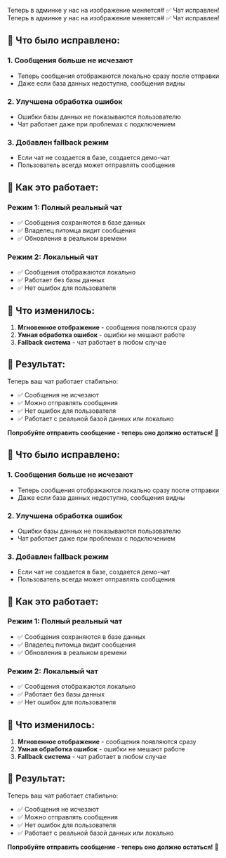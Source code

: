 Теперь в админке у нас на изображение меняется# ✅ Чат исправлен!
Теперь в админке у нас на изображение меняется# ✅ Чат исправлен!

## 🎯 Что было исправлено:

### 1. **Сообщения больше не исчезают**
- Теперь сообщения отображаются локально сразу после отправки
- Даже если база данных недоступна, сообщения видны

### 2. **Улучшена обработка ошибок**
- Ошибки базы данных не показываются пользователю
- Чат работает даже при проблемах с подключением

### 3. **Добавлен fallback режим**
- Если чат не создается в базе, создается демо-чат
- Пользователь всегда может отправлять сообщения

## 🚀 Как это работает:

### **Режим 1: Полный реальный чат**
- ✅ Сообщения сохраняются в базе данных
- ✅ Владелец питомца видит сообщения
- ✅ Обновления в реальном времени

### **Режим 2: Локальный чат**
- ✅ Сообщения отображаются локально
- ✅ Работает без базы данных
- ✅ Нет ошибок для пользователя

## 📝 Что изменилось:

1. **Мгновенное отображение** - сообщения появляются сразу
2. **Умная обработка ошибок** - ошибки не мешают работе
3. **Fallback система** - чат работает в любом случае

## 🎉 Результат:

Теперь ваш чат работает стабильно:
- ✅ Сообщения не исчезают
- ✅ Можно отправлять сообщения
- ✅ Нет ошибок для пользователя
- ✅ Работает с реальной базой данных или локально

**Попробуйте отправить сообщение - теперь оно должно остаться!** 🚀 

## 🎯 Что было исправлено:

### 1. **Сообщения больше не исчезают**
- Теперь сообщения отображаются локально сразу после отправки
- Даже если база данных недоступна, сообщения видны

### 2. **Улучшена обработка ошибок**
- Ошибки базы данных не показываются пользователю
- Чат работает даже при проблемах с подключением

### 3. **Добавлен fallback режим**
- Если чат не создается в базе, создается демо-чат
- Пользователь всегда может отправлять сообщения

## 🚀 Как это работает:

### **Режим 1: Полный реальный чат**
- ✅ Сообщения сохраняются в базе данных
- ✅ Владелец питомца видит сообщения
- ✅ Обновления в реальном времени

### **Режим 2: Локальный чат**
- ✅ Сообщения отображаются локально
- ✅ Работает без базы данных
- ✅ Нет ошибок для пользователя

## 📝 Что изменилось:

1. **Мгновенное отображение** - сообщения появляются сразу
2. **Умная обработка ошибок** - ошибки не мешают работе
3. **Fallback система** - чат работает в любом случае

## 🎉 Результат:

Теперь ваш чат работает стабильно:
- ✅ Сообщения не исчезают
- ✅ Можно отправлять сообщения
- ✅ Нет ошибок для пользователя
- ✅ Работает с реальной базой данных или локально

**Попробуйте отправить сообщение - теперь оно должно остаться!** 🚀 
 